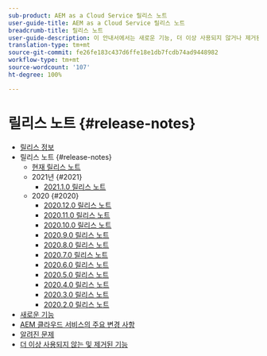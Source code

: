 ```yaml
---
sub-product: AEM as a Cloud Service 릴리스 노트
user-guide-title: AEM as a Cloud Service 릴리스 노트
breadcrumb-title: 릴리스 노트
user-guide-description: 이 안내서에서는 새로운 기능, 더 이상 사용되지 않거나 제거된 기능 및 알려진 문제 등 Experience Manager as a Cloud Service의 최신 릴리스에 대한 중요 정보를 제공합니다.
translation-type: tm+mt
source-git-commit: fe26fe183c437d6ffe18e1db7fcdb74ad9448982
workflow-type: tm+mt
source-wordcount: '107'
ht-degree: 100%

---
```



# 릴리스 노트 {#release-notes}

+ [릴리스 정보](/help/release-notes/home.md)
+ 릴리스 노트 {#release-notes}
   + [현재 릴리스 노트](/help/release-notes/release-notes-cloud/release-notes-current.md)
   + 2021년 {#2021}
      + [2021.1.0 릴리스 노트](/help/release-notes/release-notes-cloud/2021/release-notes-2021-1-0.md)
   + 2020 {#2020}
      + [2020.12.0 릴리스 노트](/help/release-notes/release-notes-cloud/2020/release-notes-2020-12-0.md)
      + [2020.11.0 릴리스 노트](/help/release-notes/release-notes-cloud/2020/release-notes-2020-11-0.md)
      + [2020.10.0 릴리스 노트](/help/release-notes/release-notes-cloud/2020/release-notes-2020-10-0.md)
      + [2020.9.0 릴리스 노트](/help/release-notes/release-notes-cloud/2020/release-notes-2020-9-0.md)
      + [2020.8.0 릴리스 노트](/help/release-notes/release-notes-cloud/2020/release-notes-2020-8-0.md)
      + [2020.7.0 릴리스 노트](/help/release-notes/release-notes-cloud/2020/release-notes-2020-7-0.md)
      + [2020.6.0 릴리스 노트](/help/release-notes/release-notes-cloud/2020/release-notes-2020-6-0.md)
      + [2020.5.0 릴리스 노트](/help/release-notes/release-notes-cloud/2020/release-notes-2020-5-0.md)
      + [2020.4.0 릴리스 노트](/help/release-notes/release-notes-cloud/2020/release-notes-2020-4-0.md)
      + [2020.3.0 릴리스 노트](/help/release-notes/release-notes-cloud/2020/release-notes-2020-3-0.md)
      + [2020.2.0 릴리스 노트](/help/release-notes/release-notes-cloud/2020/release-notes-2020-2-0.md)
+ [새로운 기능](what-is-new.md)
+ [AEM 클라우드 서비스의 주요 변경 사항](aem-cloud-changes.md)
+ [알려진 문제](known-issues.md)
+ [더 이상 사용되지 않는 및 제거된 기능](deprecated-removed-features.md)
